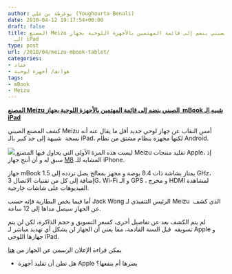 ```yaml
---
author: يوغرطة بن علي (Youghourta Benali)
date: 2010-04-12 19:17:54+00:00
draft: false
title: المصنع Meizu الصيني ينضم إلى قائمة المهتمين بالأجهزة اللوحية بجهاز  mBook شبيه
  الـ iPad
type: post
url: /2010/04/meizu-mbook-tablet/
categories:
- عتاد
- هواتف/ أجهزة لوحية
tags:
- mBook
- Meizu
---
```


[**المصنع Meizu الصيني ينضم إلى قائمة المهتمين بالأجهزة اللوحية بجهاز  mBook شبيه الـ iPad**](https://www.it-scoop.com/2010/04/meizu-mbook-tablet/)


كشف المصنع الصيني Meizu أمس النقاب عن جهاز لوحي جديد أقل ما يقال عنه أنه نسخة  شبيهة إلى حد كبير بالـ iPad، لكنها مجهزة بنظام مشتق من نظام Android.

[
](https://www.it-scoop.com/wp-content/uploads/2010/04/meizu-mbook.jpg)

[![](https://www.it-scoop.com/wp-content/uploads/2010/04/meizu-mbook1.jpg)
](https://www.it-scoop.com/2010/04/meizu-mbook-tablet/)ليست هذه المرة الأولى التي يحاول فيها المصنع Meizu تقليد منتجات Apple، إذ سبق له و أن أنتج جهاز [M8](http://en.meizu.com/m/m8.html) المشابه للـ iPhone.

جهاز mBook يمتاز بشاشة ذات 8.4 بوصة و مجهز بمعالج يصل تردده إلى 1.5 GHz، إضافة إلى كل من تقنيات الاتصال 3G، Wi-Fi و الـ GPS ، و مخرج HDMI لمشاهدة الفيديوهات على شاشات خارجية.

أما فيما يخص البطارية فإنه حسب Jack Wong الرئيس التنفيذي لـ Meizu  الذي كشف عن الجهاز سيصل مداها إلى 12 ساعة.

لم يتم الكشف بعد عن تفاصيل أخرى، كسعر التسويق و حجم الذاكرة، لكن لن يتم تسويقه  قبل السنة القادمة، مما يعني أن الجهاز لن يشكل أي تهديد مباشر لـ Apple و جهازها اللوحي iPad.

يمكن قراءة الإعلان الرسمي عن الجهاز من [هنا](http://translate.google.com/translate?js=y&prev=_t&hl=en&ie=UTF-8&layout=1&eotf=1&u=http://bbs.meizu.com/thread-1715493-1-1.html&sl=zh-CN&tl=en)

- هل تظن أن تقليد أجهزة Apple يضرها أم ينفعها؟
